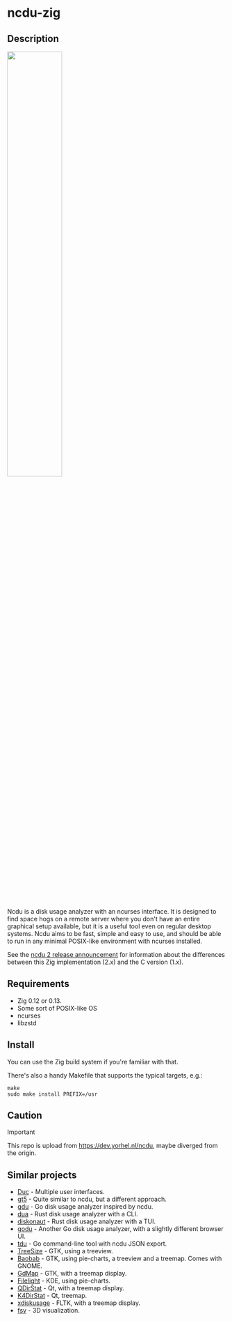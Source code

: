 <!--
SPDX-FileCopyrightText: Yorhel <projects@yorhel.nl>
SPDX-License-Identifier: MIT
-->

# ncdu-zig

## Description
<img src="https://github.com/user-attachments/assets/f2b4b591-ac61-4751-8d59-fbaf4c747521" width="50%" />

Ncdu is a disk usage analyzer with an ncurses interface. It is designed to find
space hogs on a remote server where you don't have an entire graphical setup
available, but it is a useful tool even on regular desktop systems. Ncdu aims
to be fast, simple and easy to use, and should be able to run in any minimal
POSIX-like environment with ncurses installed.

See the [ncdu 2 release announcement](https://dev.yorhel.nl/doc/ncdu2) for
information about the differences between this Zig implementation (2.x) and the
C version (1.x).

## Requirements

- Zig 0.12 or 0.13.
- Some sort of POSIX-like OS
- ncurses
- libzstd

## Install

You can use the Zig build system if you're familiar with that.

There's also a handy Makefile that supports the typical targets, e.g.:

```
make
sudo make install PREFIX=/usr
```

## Caution
> [!IMPORTANT]
> This repo is upload from https://dev.yorhel.nl/ncdu, maybe diverged from the origin.

## Similar projects
- [Duc](http://duc.zevv.nl/) - Multiple user interfaces.
- [gt5](http://gt5.sourceforge.net/) - Quite similar to ncdu, but a different approach.
- [gdu](https://github.com/dundee/gdu) - Go disk usage analyzer inspired by ncdu.
- [dua](https://github.com/Byron/dua-cli) - Rust disk usage analyzer with a CLI.
- [diskonaut](https://github.com/imsnif/diskonaut) - Rust disk usage analyzer with a TUI.
- [godu](https://github.com/viktomas/godu) - Another Go disk usage analyzer, with a slightly different browser UI.
- [tdu](https://bitbucket.org/josephpaul0/tdu) - Go command-line tool with ncdu JSON export.
- [TreeSize](http://treesize.sourceforge.net/) - GTK, using a treeview.
- [Baobab](http://www.marzocca.net/linux/baobab.html) - GTK, using pie-charts, a treeview and a treemap. Comes with GNOME.
- [GdMap](http://gdmap.sourceforge.net/) - GTK, with a treemap display.
- [Filelight](https://apps.kde.org/filelight/) - KDE, using pie-charts.
- [QDirStat](https://github.com/shundhammer/qdirstat) - Qt, with a treemap display.
- [K4DirStat](https://github.com/jeromerobert/k4dirstat) - Qt, treemap.
- [xdiskusage](http://xdiskusage.sourceforge.net/) - FLTK, with a treemap display.
- [fsv](http://fsv.sourceforge.net/) - 3D visualization.
